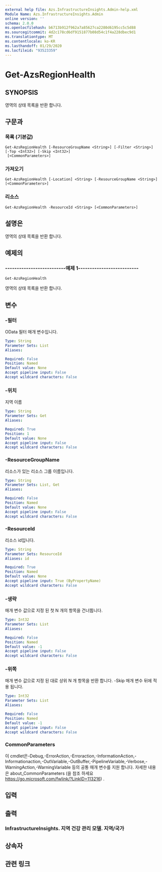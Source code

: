 ```yaml
---
external help file: Azs.InfrastructureInsights.Admin-help.xml
Module Name: Azs.InfrastructureInsights.Admin
online version: ''
schema: 2.0.0
ms.openlocfilehash: b6713b912f962a7a85627ca2280d6195cc5c5d88
ms.sourcegitcommit: 4d2c178cd6df9151877b08d54c1f4a228dbec9d1
ms.translationtype: MT
ms.contentlocale: ko-KR
ms.lasthandoff: 01/29/2020
ms.locfileid: "93523359"
---
```

# Get-AzsRegionHealth

## SYNOPSIS
영역의 상태 목록을 반환 합니다.

## 구문과

### 목록 (기본값)
```
Get-AzsRegionHealth [-ResourceGroupName <String>] [-Filter <String>] [-Top <Int32>] [-Skip <Int32>]
 [<CommonParameters>]
```

### 가져오기
```
Get-AzsRegionHealth [-Location] <String> [-ResourceGroupName <String>] [<CommonParameters>]
```

### 리소스
```
Get-AzsRegionHealth -ResourceId <String> [<CommonParameters>]
```

## 설명은
영역의 상태 목록을 반환 합니다.

## 예제의

### --------------------------예제 1--------------------------
```
Get-AzsRegionHealth
```

영역의 상태 목록을 반환 합니다.

## 변수

### -필터
OData 필터 매개 변수입니다.

```yaml
Type: String
Parameter Sets: List
Aliases: 

Required: False
Position: Named
Default value: None
Accept pipeline input: False
Accept wildcard characters: False
```

### -위치
지역 이름

```yaml
Type: String
Parameter Sets: Get
Aliases: 

Required: True
Position: 1
Default value: None
Accept pipeline input: False
Accept wildcard characters: False
```

### -ResourceGroupName
리소스가 있는 리소스 그룹 이름입니다.

```yaml
Type: String
Parameter Sets: List, Get
Aliases: 

Required: False
Position: Named
Default value: None
Accept pipeline input: False
Accept wildcard characters: False
```

### -ResourceId
리소스 id입니다.

```yaml
Type: String
Parameter Sets: ResourceId
Aliases: id

Required: True
Position: Named
Default value: None
Accept pipeline input: True (ByPropertyName)
Accept wildcard characters: False
```

### -생략
매개 변수 값으로 지정 된 첫 N 개의 항목을 건너뜁니다.

```yaml
Type: Int32
Parameter Sets: List
Aliases: 

Required: False
Position: Named
Default value: -1
Accept pipeline input: False
Accept wildcard characters: False
```

### -위쪽
매개 변수 값으로 지정 된 대로 상위 N 개 항목을 반환 합니다.
-Skip 매개 변수 뒤에 적용 됩니다.

```yaml
Type: Int32
Parameter Sets: List
Aliases: 

Required: False
Position: Named
Default value: -1
Accept pipeline input: False
Accept wildcard characters: False
```

### CommonParameters
이 cmdlet은-Debug,-ErrorAction,-Erroraction,-InformationAction,-Informationaction,-OutVariable,-OutBuffer,-PipelineVariable,-Verbose,-WarningAction,-WarningVariable 등의 공통 매개 변수를 지원 합니다. 자세한 내용은 about_CommonParameters (을 참조 하세요 https://go.microsoft.com/fwlink/?LinkID=113216) .

## 입력

## 출력

### InfrastructureInsights. 지역 건강 관리 모델. 지역/국가

## 상속자

## 관련 링크

